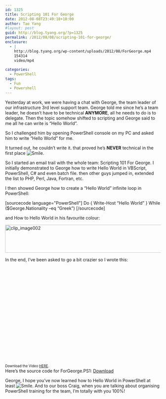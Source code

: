 ```yaml
---
id: 1325
title: Scripting 101 For George
date: 2012-08-08T23:49:18+10:00
author: Tao Yang
#layout: post
guid: http://blog.tyang.org/?p=1325
permalink: /2012/08/08/scripting-101-for-george/
enclosure:
  - |
    http://blog.tyang.org/wp-content/uploads/2012/08/ForGeorge.mp4
    154314
    video/mp4
    
categories:
  - PowerShell
tags:
  - Fun
  - Powershell
---
```

Yesterday at work, we were having a chat with George, the team leader of our infrastructure 3rd level support team. George told me since he’s a team leader, he doesn’t have to be technical <strong>ANYMORE</strong>, all he needs to do is to delegate. Then the topic somehow shifted to scripting and George said to me all he can write is “Hello World”.

So I challenged him by opening PowerShell console on my PC and asked him to write “Hello World” for me.

It turned out, he couldn’t write it. that proved he’s <strong>NEVER</strong> technical in the first place <img class="wlEmoticon wlEmoticon-smile" style="border-style: none;" src="http://blog.tyang.org/wp-content/uploads/2012/08/wlEmoticon-smile1.png" alt="Smile" />.

So I started an email trail with the whole team: Scripting 101 For George. I initially demonstrated to George how to write Hello World in VBScript, PowerShell, C# and even batch file. then other guys jumped in, extended the list to PHP, Perl, Java, Fortran, etc.

I then showed George how to create a “Hello World” infinite loop in PowerShell:

[sourcecode language="PowerShell"]
Do {
Write-Host “Hello World”
}
While ($George.Nationality –eq “Greek”)
[/sourcecode]


and How to Hello World in his favourite colour:

<a href="http://blog.tyang.org/wp-content/uploads/2012/08/clip_image002.jpg"><img style="background-image: none; padding-left: 0px; padding-right: 0px; display: inline; padding-top: 0px; border-width: 0px;" title="clip_image002" src="http://blog.tyang.org/wp-content/uploads/2012/08/clip_image002_thumb.jpg" alt="clip_image002" width="580" height="90" border="0" /></a>

In the end, I’ve been asked to go a bit crazier so I wrote this:
<div id="scid:5737277B-5D6D-4f48-ABFC-DD9C333F4C5D:f1582243-e8ea-4e41-8c83-bde5095a3b7a" class="wlWriterEditableSmartContent" style="margin: 0px; display: inline; float: none; padding: 0px;">
<div><object width="509" height="314" classid="clsid:d27cdb6e-ae6d-11cf-96b8-444553540000" codebase="http://download.macromedia.com/pub/shockwave/cabs/flash/swflash.cab#version=6,0,40,0"><param name="src" value="http://www.youtube.com/v/oW0MAlG1dLA?hl=en&amp;hd=1" /><embed width="509" height="314" type="application/x-shockwave-flash" src="http://www.youtube.com/v/oW0MAlG1dLA?hl=en&amp;hd=1" /></object></div>
<div style="width: 509px; clear: both; font-size: .8em;">Download the Video <a href="http://blog.tyang.org/wp-content/uploads/2012/08/ForGeorge.mp4">HERE</a>.</div>
</div>
Here’s the source code for ForGeorge.PS1: <a title="ForGeorge.PS1" href="http://blog.tyang.org/wp-content/uploads/2012/08/ForGeorge.zip">Download</a>

George, I hope you’ve now learned how to Hello World in PowerShell at least <img class="wlEmoticon wlEmoticon-smile" style="border-style: none;" src="http://blog.tyang.org/wp-content/uploads/2012/08/wlEmoticon-smile1.png" alt="Smile" />. And to our boss Craig, when you are talking about organising PowerShell training for the team, I’m totally with you 100%!